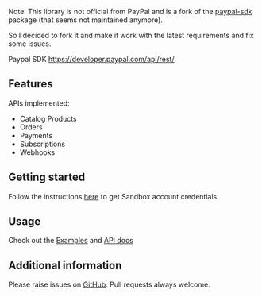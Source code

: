 Note: This library is not official from PayPal and is a fork of the <a href="https://pub.dev/packages/paypal_sdk">paypal-sdk</a> package (that seems not maintained anymore).

So I decided to fork it and make it work with the latest requirements and fix some issues.

Paypal SDK <a href="https://developer.paypal.com/api/rest/">https://developer.paypal.com/api/rest/</a>

## Features

APIs implemented:
- Catalog Products
- Orders
- Payments
- Subscriptions
- Webhooks

## Getting started

Follow the instructions <a href="https://developer.paypal.com/api/rest/#link-getcredentials">here</a> to get Sandbox account credentials

## Usage

Check out the <a href="https://pub.dev/packages/paypal_sdk/example">Examples</a> and <a href="https://pub.dev/documentation/paypal_sdk/latest/">API docs</a> 

## Additional information

Please raise issues on <a href="https://github.com/EBaglieriSkylabs/flutter_paypal_sdk">GitHub</a>. Pull requests always welcome.
